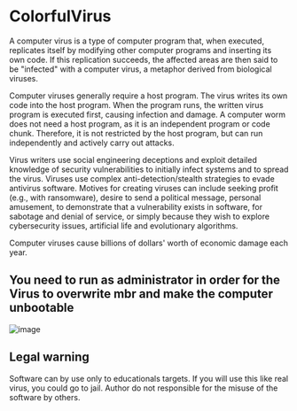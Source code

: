 # ColorfulVirus

A computer virus is a type of computer program that, when executed, replicates itself by modifying other computer programs and inserting its own code. If this replication succeeds, the affected areas are then said to be "infected" with a computer virus, a metaphor derived from biological viruses. 

Computer viruses generally require a host program. The virus writes its own code into the host program. When the program runs, the written virus program is executed first, causing infection and damage. A computer worm does not need a host program, as it is an independent program or code chunk. Therefore, it is not restricted by the host program, but can run independently and actively carry out attacks.

Virus writers use social engineering deceptions and exploit detailed knowledge of security vulnerabilities to initially infect systems and to spread the virus. Viruses use complex anti-detection/stealth strategies to evade antivirus software. Motives for creating viruses can include seeking profit (e.g., with ransomware), desire to send a political message, personal amusement, to demonstrate that a vulnerability exists in software, for sabotage and denial of service, or simply because they wish to explore cybersecurity issues, artificial life and evolutionary algorithms.

Computer viruses cause billions of dollars' worth of economic damage each year.

## You need to run as administrator in order for the Virus to overwrite mbr and make the computer unbootable

![image](https://user-images.githubusercontent.com/54809176/185961311-4b19b206-61eb-4d31-9cc5-dd18098630bf.png)

## Legal warning
Software can by use only to educationals targets. If you will use this like real virus, you could go to jail. Author do not responsible for the misuse of the software by others.
